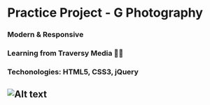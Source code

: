 # Practice Project - G Photography
### Modern & Responsive
### Learning from Traversy Media 👍🏼
### Techonologies: HTML5, CSS3, jQuery

## ![Alt text](./dist/img/screenshot.png?raw=true "G Photography")

